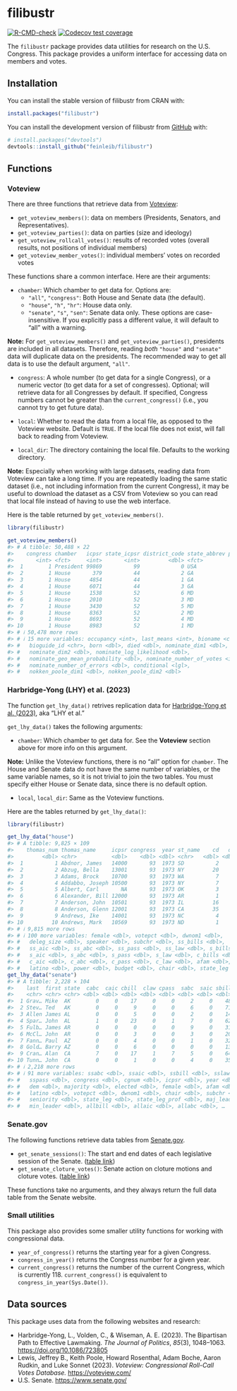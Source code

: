 
<!-- README.md is generated from README.Rmd. Please edit that file -->

# filibustr

<!-- badges: start -->

[![R-CMD-check](https://github.com/feinleib/filibustr/actions/workflows/R-CMD-check.yaml/badge.svg)](https://github.com/feinleib/filibustr/actions/workflows/R-CMD-check.yaml)
[![Codecov test
coverage](https://codecov.io/gh/feinleib/filibustr/branch/main/graph/badge.svg)](https://app.codecov.io/gh/feinleib/filibustr?branch=main)
<!-- badges: end -->

The `filibustr` package provides data utilities for research on the U.S.
Congress. This package provides a uniform interface for accessing data
on members and votes.

## Installation

You can install the stable version of filibustr from CRAN with:

``` r
install.packages("filibustr")
```

You can install the development version of filibustr from
[GitHub](https://github.com/) with:

``` r
# install.packages("devtools")
devtools::install_github("feinleib/filibustr")
```

## Functions

### Voteview

There are three functions that retrieve data from
[Voteview](https://voteview.com/data):

- `get_voteview_members()`: data on members (Presidents, Senators, and
  Representatives).
- `get_voteview_parties()`: data on parties (size and ideology)
- `get_voteview_rollcall_votes()`: results of recorded votes (overall
  results, not positions of individual members)
- `get_voteview_member_votes()`: individual members’ votes on recorded
  votes

These functions share a common interface. Here are their arguments:

- `chamber`: Which chamber to get data for. Options are:
  - `"all"`, `"congress"`: Both House and Senate data (the default).
  - `"house"`, `"h"`, `"hr"`: House data only.
  - `"senate"`, `"s"`, `"sen"`: Senate data only. These options are
    case-insensitive. If you explicitly pass a different value, it will
    default to “all” with a warning.

**Note:** For `get_voteview_members()` and `get_voteview_parties()`,
presidents are included in all datasets. Therefore, reading *both*
`"house"` and `"senate"` data will duplicate data on the presidents. The
recommended way to get all data is to use the default argument, `"all"`.

- `congress`: A whole number (to get data for a single Congress), or a
  numeric vector (to get data for a set of congresses). Optional; will
  retrieve data for all Congresses by default. If specified, Congress
  numbers cannot be greater than the `current_congress()` (i.e., you
  cannot try to get future data).

- `local`: Whether to read the data from a local file, as opposed to the
  Voteview website. Default is `TRUE`. If the local file does not exist,
  will fall back to reading from Voteview.

- `local_dir`: The directory containing the local file. Defaults to the
  working directory.

**Note:** Especially when working with large datasets, reading data from
Voteview can take a long time. If you are repeatedly loading the same
static dataset (i.e., not including information from the current
Congress), it may be useful to download the dataset as a CSV from
Voteview so you can read that local file instead of having to use the
web interface.

Here is the table returned by `get_voteview_members()`.

``` r
library(filibustr)

get_voteview_members()
#> # A tibble: 50,488 × 22
#>    congress chamber   icpsr state_icpsr district_code state_abbrev party_code
#>       <int> <fct>     <int>       <int>         <dbl> <fct>             <int>
#>  1        1 President 99869          99             0 USA                5000
#>  2        1 House       379          44             2 GA                 4000
#>  3        1 House      4854          44             1 GA                 4000
#>  4        1 House      6071          44             3 GA                 4000
#>  5        1 House      1538          52             6 MD                 5000
#>  6        1 House      2010          52             3 MD                 4000
#>  7        1 House      3430          52             5 MD                 5000
#>  8        1 House      8363          52             2 MD                 4000
#>  9        1 House      8693          52             4 MD                 4000
#> 10        1 House      8983          52             1 MD                 4000
#> # ℹ 50,478 more rows
#> # ℹ 15 more variables: occupancy <int>, last_means <int>, bioname <chr>,
#> #   bioguide_id <chr>, born <dbl>, died <dbl>, nominate_dim1 <dbl>,
#> #   nominate_dim2 <dbl>, nominate_log_likelihood <dbl>,
#> #   nominate_geo_mean_probability <dbl>, nominate_number_of_votes <int>,
#> #   nominate_number_of_errors <dbl>, conditional <lgl>,
#> #   nokken_poole_dim1 <dbl>, nokken_poole_dim2 <dbl>
```

### Harbridge-Yong (LHY) et al. (2023)

The function `get_lhy_data()` retrives replication data for
[Harbridge-Yong et al. (2023)](https://doi.org/10.1086/723805), aka “LHY
et al.”

`get_lhy_data()` takes the following arguments:

- `chamber`: Which chamber to get data for. See the **Voteview** section
  above for more info on this argument.

**Note:** Unlike the Voteview functions, there is no “all” option for
`chamber`. The House and Senate data do not have the same number of
variables, or the same variable names, so it is not trivial to join the
two tables. You must specify either House or Senate data, since there is
no default option.

- `local`, `local_dir`: Same as the Voteview functions.

Here are the tables returned by `get_lhy_data()`:

``` r
library(filibustr)

get_lhy_data("house")
#> # A tibble: 9,825 × 109
#>    thomas_num thomas_name     icpsr congress  year st_name    cd   dem elected
#>         <dbl> <chr>           <dbl>    <dbl> <dbl> <chr>   <dbl> <dbl>   <dbl>
#>  1          1 Abdnor, James   14000       93  1973 SD          2     0    1972
#>  2          2 Abzug, Bella    13001       93  1973 NY         20     1    1970
#>  3          3 Adams, Brock    10700       93  1973 WA          7     1    1964
#>  4          4 Addabbo, Joseph 10500       93  1973 NY          7     1    1960
#>  5          5 Albert, Carl       NA       93  1973 OK          3    NA    1946
#>  6          6 Alexander, Bill 12000       93  1973 AR          1     1    1968
#>  7          7 Anderson, John  10501       93  1973 IL         16     0    1960
#>  8          8 Anderson, Glenn 12001       93  1973 CA         35     1    1968
#>  9          9 Andrews, Ike    14001       93  1973 NC          4     1    1972
#> 10         10 Andrews, Mark   10569       93  1973 ND          1     0    1963
#> # ℹ 9,815 more rows
#> # ℹ 100 more variables: female <dbl>, votepct <dbl>, dwnom1 <dbl>,
#> #   deleg_size <dbl>, speaker <dbl>, subchr <dbl>, ss_bills <dbl>,
#> #   ss_aic <dbl>, ss_abc <dbl>, ss_pass <dbl>, ss_law <dbl>, s_bills <dbl>,
#> #   s_aic <dbl>, s_abc <dbl>, s_pass <dbl>, s_law <dbl>, c_bills <dbl>,
#> #   c_aic <dbl>, c_abc <dbl>, c_pass <dbl>, c_law <dbl>, afam <dbl>,
#> #   latino <dbl>, power <dbl>, budget <dbl>, chair <dbl>, state_leg <dbl>, …
get_lhy_data("senate")
#> # A tibble: 2,228 × 104
#>    last  first state  cabc  caic cbill  claw cpass  sabc  saic sbill  slaw spass
#>    <chr> <chr> <chr> <dbl> <dbl> <dbl> <dbl> <dbl> <dbl> <dbl> <dbl> <dbl> <dbl>
#>  1 Grav… Mike  AK        0     0    17     0     0     2     0    48     0     1
#>  2 Stev… Ted   AK        0     0     9     0     0     6     0    71     3     6
#>  3 Allen James AL        0     0     5     0     0     2     0    14     0     1
#>  4 Spar… John  AL        1     0    23     0     1     7     0    62     0     7
#>  5 Fulb… James AR        0     0     0     0     0     9     0    31     3     8
#>  6 McCl… John  AR        0     0     3     0     0     3     0    20     1     2
#>  7 Fann… Paul  AZ        0     0     4     0     0     1     0    32     1     1
#>  8 Gold… Barry AZ        0     0     6     0     0     0     0    13     0     0
#>  9 Cran… Alan  CA        7     0    17     1     7     5     0    64     2     4
#> 10 Tunn… John  CA        0     0     1     0     0     4     0    35     0     1
#> # ℹ 2,218 more rows
#> # ℹ 91 more variables: ssabc <dbl>, ssaic <dbl>, ssbill <dbl>, sslaw <dbl>,
#> #   sspass <dbl>, congress <dbl>, cgnum <dbl>, icpsr <dbl>, year <dbl>,
#> #   dem <dbl>, majority <dbl>, elected <dbl>, female <dbl>, afam <dbl>,
#> #   latino <dbl>, votepct <dbl>, dwnom1 <dbl>, chair <dbl>, subchr <dbl>,
#> #   seniority <dbl>, state_leg <dbl>, state_leg_prof <dbl>, maj_leader <dbl>,
#> #   min_leader <dbl>, allbill <dbl>, allaic <dbl>, allabc <dbl>, …
```

### Senate.gov

The following functions retrieve data tables from
[Senate.gov](https://www.senate.gov).

- `get_senate_sessions()`: The start and end dates of each legislative
  session of the Senate. ([table
  link](https://www.senate.gov/legislative/DatesofSessionsofCongress.htm))
- `get_senate_cloture_votes()`: Senate action on cloture motions and
  cloture votes. ([table
  link](https://www.senate.gov/legislative/cloture/clotureCounts.htm))

These functions take no arguments, and they always return the full data
table from the Senate website.

### Small utilities

This package also provides some smaller utility functions for working
with congressional data.

- `year_of_congress()` returns the starting year for a given Congress.
- `congress_in_year()` returns the Congress number for a given year.
- `current_congress()` returns the number of the current Congress, which
  is currently 118. `current_congress()` is equivalent to
  `congress_in_year(Sys.Date())`.

## Data sources

This package uses data from the following websites and research:

- Harbridge-Yong, L., Volden, C., & Wiseman, A. E. (2023). The
  Bipartisan Path to Effective Lawmaking. *The Journal of Politics*,
  *85*(3), 1048–1063. <https://doi.org/10.1086/723805>
- Lewis, Jeffrey B., Keith Poole, Howard Rosenthal, Adam Boche, Aaron
  Rudkin, and Luke Sonnet (2023). *Voteview: Congressional Roll-Call
  Votes Database.* <https://voteview.com/>
- U.S. Senate. <https://www.senate.gov/>
